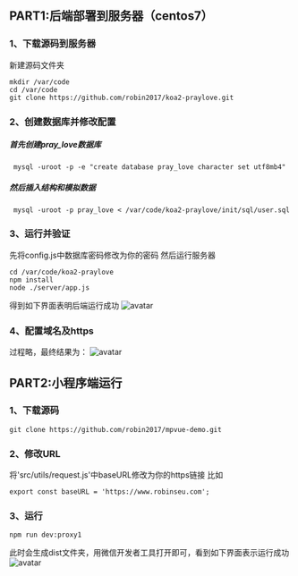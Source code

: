 ##  PART1:后端部署到服务器（centos7）
### 1、下载源码到服务器
新建源码文件夹
 ```
 mkdir /var/code
 cd /var/code
 git clone https://github.com/robin2017/koa2-praylove.git
 ```
### 2、创建数据库并修改配置
##### 首先创建pray_love数据库
``` mysql -uroot -p -e "create database pray_love character set utf8mb4"```
##### 然后插入结构和模拟数据
``` mysql -uroot -p pray_love < /var/code/koa2-praylove/init/sql/user.sql```

### 3、运行并验证
先将config.js中数据库密码修改为你的密码
然后运行服务器
 ```
cd /var/code/koa2-praylove
npm install
node ./server/app.js
 ```


 得到如下界面表明后端运行成功
![avatar](images/server-suc.png)
### 4、配置域名及https
 过程略，最终结果为：
 ![avatar](images/https-suc.png)
## PART2:小程序端运行
### 1、下载源码
 ```
git clone https://github.com/robin2017/mpvue-demo.git
 ```
### 2、修改URL
 将'src/utils/request.js'中baseURL修改为你的https链接
比如
```
export const baseURL = 'https://www.robinseu.com';
```
### 3、运行
```
npm run dev:proxy1
```
此时会生成dist文件夹，用微信开发者工具打开即可，看到如下界面表示运行成功
 ![avatar](images/mini-suc.png)